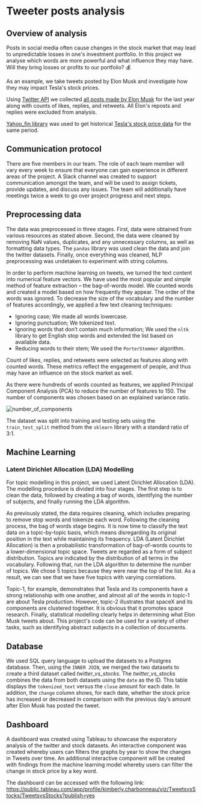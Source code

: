 # Tweeter posts analysis
## Overview of analysis
Posts in social media often cause changes in the stock market that may lead to unpredictable losses in one's investment portfolio.
In this project we analyse which words are more powerful and what influence they may have. Will they bring losses or profits to our portfolio? :moneybag:

As an example, we take tweets posted by Elon Musk and investigate how they may impact Tesla's stock prices.

Using [Twitter API](https://developer.twitter.com/en/docs/twitter-api) we collected [all posts made by Elon Musk](https://github.com/angkohtenko/twitter_vs_stocks/blob/main/Data/tweets_data.csv) for the last year along with counts of likes, replies, and retweets. All Elon's reposts and replies were excluded from analysis.

[Yahoo_fin library](http://theautomatic.net/yahoo_fin-documentation/) was used to get historical [Tesla's stock price data](https://github.com/angkohtenko/twitter_vs_stocks/blob/main/Data/tesla_stocks.csv) for the same period. 

## Communication protocol
There are five members in our team. The role of each team member will vary every week to ensure that everyone can gain experience in different areas of the project. A Slack channel was created to support communication amongst the team, and will be used to assign tickets, provide updates, and discuss any issues. The team will additionally have meetings twice a week to go over project progress and next steps.

## Preprocessing data
The data was preprocessed in three stages. First, data were obtained from various resources as stated above. Second, the data were cleaned by removing NaN values, duplicates, and any unnecessary columns, as well as formatting data types. The ```pandas``` library was used clean the data and join the twitter datasets. Finally, once everything was cleaned, NLP preprocessing was undetaken to experiment with string columns.

In order to perform machine learning on tweets, we turned the text content into numerical feature vectors. We have used the most popular and simple method of feature extraction – the bag-of-words model. We counted words and created a model based on how frequently they appear. The order of the words was ignored.
To decrease the size of the vocabulary and the number of features accordingly, we applied a few text cleaning techniques:
-	Ignoring case; We made all words lowercase.
-	Ignoring punctuation; We tokenized text.
-	Ignoring words that don’t contain much information; We used the ```nltk``` library to get English stop words and extended the list based on available data.
-	Reducing words to their stem; We used the ```PorterStemmer``` algorithm.

Count of likes, replies, and retweets were selected as features along with counted words. These metrics reflect the engagement of people, and thus may have an influence on the stock market as well.

As there were hundreds of words counted as features, we applied Principal Component Analysis (PCA) to reduce the number of features to 150. The number of components was chosen based on an explained variance ratio.

![number_of_components]()

The dataset was split into training and testing sets using the ```train_test_split``` method from the ```sklearn``` library with a standard ratio of 3:1. 

## Machine Learning

### Latent Dirichlet Allocation (LDA) Modelling

For topic modelling in this project, we used Latent Dirichlet Allocation (LDA). The modelling procedure is divided into four stages. The first step is to clean the data, followed by creating a bag of words, identifying the number of subjects, and finally running the LDA algorithm. 

As previously stated, the data requires cleaning, which includes preparing to remove stop words and tokenize each word. Following the cleaning process, the bag of words stage begins. It is now time to classify the text data on a topic-by-topic basis, which means disregarding its original position in the text while maintaining its frequency. LDA (Latent Dirichlet Allocation) is then a probabilistic transformation of bag-of-words counts to a lower-dimensional topic space. Tweets are regarded as a form of subject distribution. Topics are indicated by the distribution of all terms in the vocabulary. Following that, run the LDA algorithm to determine the number of topics. We chose 5 topics because they were near the top of the list. As a result, we can see that we have five topics with varying correlations.

Topic-1, for example, demonstrates that Tesla and its components have a strong relationship with one another, and almost all of the words in topic-1 are about Tesla production. However, topic-2 illustrates that spaceX and its components are clustered together. It is obvious that it promotes space research. Finally, statistical modelling clearly helps in determining what Elon Musk tweets about. This project's code can be used for a variety of other tasks, such as identifying abstract subjects in a collection of documents.


## Database
We used SQL query language to upload the datasets to a Postgres database. Then, using the `INNER JOIN`, we merged the two datasets to create a third dataset called *twitter_vs_stocks*. The *twitter_vs_stocks* combines the data from both datasets using the `date` as the ID. This table displays the `tokenized_text` versus the `close` amount for each date. In addition, the `change` column shows, for each date, whether the stock price has increased or decreased in comparison with the previous day’s amount after Elon Musk has posted the tweet.

## Dashboard
A dashboard was created using Tableau to showcase the exporatory analysis of the twitter and stock datasets. An interactive component was created whereby users can filters the graphs by year to show the changes in Tweets over time. An additional interactive component will be created with findings from the machine learning model whereby users can filter the change in stock price by a key word.

The dashboard can be accessed with the following link: https://public.tableau.com/app/profile/kimberly.charbonneau/viz/TweetsvsStocks/TweetsvsStocks?publish=yes

